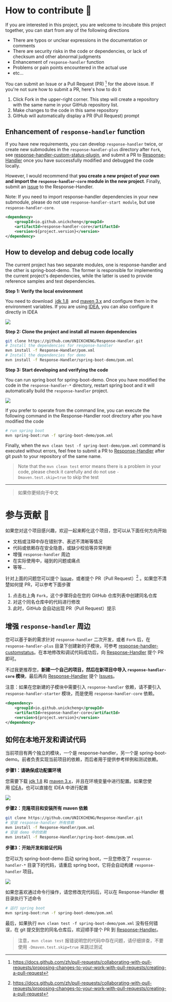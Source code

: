 # How to contribute 👏

If you are interested in this project, you are welcome to incubate this project together, you can start from any of the following directions

- There are typos or unclear expressions in the documentation or comments
- There are security risks in the code or dependencies, or lack of checksum and other abnormal judgments
- Enhancement of `response-handler` function
- Problems or pain points encountered in the actual use
- etc...

You can submit an Issue or a Pull Request (PR) [^1] for the above issue. If you're not sure how to submit a PR, here's how to do it

1. Click Fork in the upper-right corner. This step will create a repository with the same name in your GitHub repository list.
2. Make changes to the code in this same repository
3. GitHub will automatically display a PR (Pull Request) prompt

## Enhancement of `response-handler` function

If you have new requirements, you can develop `response-handler` twice, or create new submodules in the `response-handler-plus` directory after `Fork`, see  [response-handler-custom-status-plugin](https://github.com/UNICKCHENG/Response-Handler/tree/main/response-handler-plus/response-handler-customstatus), and submit a PR to [Response-Handler](https://github.com/UNICKCHENG/Response-Handler) once you have successfully modified and debugged the code locally.  

However, I would recommend that **you create a new project of your own and import the `response-handler-core` module in the new project**. Finally, submit an [issue](https://github.com/UNICKCHENG/Response-Handler/issues) to the Response-Handler.
  
Note: If you need to import response-handler dependencies in your new submodule, please do not use `response-handler-start module`, but use `response-handler-core`.  

```xml
<dependency>
    <groupId>io.github.unickcheng</groupId>
    <artifactId>response-handler-core</artifactId>
    <version>${project.version}</version>
</dependency>
```

## How to develop and debug code locally

The current project has two separate modules, one is response-handler and the other is spring-boot-demo. The former is responsible for implementing the current project's dependencies, while the latter is used to provide reference samples and test dependencies.


**Step 1:  Verify the local environment**

You need to download  [jdk 1.8](https://www.oracle.com/java/technologies/javase/javase8-archive-downloads.htm)  and [maven 3.x](https://archive.apache.org/dist/maven/maven-3/) and configure them in the environment variables. If you are using [IDEA](https://www.jetbrains.com/zh-cn/idea/), you can also configure it directly in IDEA

![](assets/Pasted-image-20230120152309.png)

**Step 2: Clone the project and install all maven dependencies**

```bash
git clone https://github.com/UNICKCHENG/Response-Handler.git
# Install the dependencies for response-handler
mvn install -f Response-Handler/pom.xml
# Install the dependencies for demo
mvn install -f Response-Handler/spring-boot-demo/pom.xml
```

**Step 3: Start developing and verifying the code**

You can run spring boot for spring-boot-demo. Once you have modified the code in the `response-handler-*` directory, restart spring boot and it will automatically build the `response-handler` project.

![](assets/Pasted-image-20230120160142.png)

If you prefer to operate from the command line, you can execute the following command in the Response-Handler root directory after you have modified the code

```bash
# run spring boot
mvn spring-boot:run -f spring-boot-demo/pom.xml
```

Finally,  when the `mvn clean test -f spring-boot-demo/pom.xml` command is executed without errors, feel free to submit a PR to [Response-Handler](https://github.com/UNICKCHENG/Response) after git push to your repository of the same name. 

> Note that the `mvn clean test` error means there is a problem in your code, please check it carefully and do not use `-Dmaven.test.skip=true` to skip the test

---
> 如果你更倾向于中文

# 参与贡献 👏

如果您对这个项目感兴趣，欢迎一起来孵化这个项目，您可以从下面任何方向开始

- 文档或注释中存在错别字、表述不清晰等情况
- 代码或依赖存在安全隐患，或缺少校验等异常判断
- 增强 `response-handler` 周边
- 在实际使用中，碰到的问题或痛点
- 等等...

针对上面的问题您可以提个 [Issue](https://github.com/UNICKCHENG/Response-Handler/issues)，或者提个 PR（Pull Request）[^1] 。如果您不清楚如何提 PR，可以参考下面步骤
1. 点击右上角 `Fork`，这个步骤将会在您的 GitHub 仓库列表中创建同名仓库
2. 对这个同名仓库中的代码进行修改
3. 此时，GitHub 会自动出现 PR（Pull Request）提示

## 增强 `response-handler` 周边

您可以基于新的需求针对 `response-handler` 二次开发，或者 `Fork` 后，在 `response-handler-plus` 目录下创建新的子模块，可参考 [response-handler-customstatus](response-handler-plus/response-handler-customstatus/pom.xml)。在本地修改和调试代码成功后，向 [Response-Handler](https://github.com/UNICKCHENG/Response-Handler) 提个 PR 即可。

不过我更推荐您，**新建一个自己的项目，然后在新项目中导入 `response-handler-core` 模块**，最后再向 [Response-Handler](https://github.com/UNICKCHENG/Response-Handler) 提个 [Issues](https://github.com/UNICKCHENG/Response-Handler/issues)。

注意：如果在您新建的子模块中需要引入 `response-handler` 依赖，请不要引入 `response-handler-starter` 模块，而是使用 `response-handler-core` 依赖。

```xml
<dependency>
    <groupId>io.github.unickcheng</groupId>
    <artifactId>response-handler-core</artifactId>
    <version>${project.version}</version>
</dependency>
```



## 如何在本地开发和调试代码

当前项目有两个独立的模块，一个是 response-handler，另一个是 spring-boot-demo。前者负责实现当前项目的依赖，而后者用于提供参考样例和测试依赖。

**步骤1：请确保成功配置环境**

您需要下载 [jdk 1.8](https://www.oracle.com/java/technologies/javase/javase8-archive-downloads.htm) 和 [maven 3.x](https://archive.apache.org/dist/maven/maven-3/)，并且在环境变量中进行配置。如果您使用 [IDEA](https://www.jetbrains.com/zh-cn/idea/)，也可以直接在 IDEA 中进行配置

![](assets/Pasted-image-20230120152309.png)

**步骤2：克隆项目和安装所有 maven 依赖**

```bash
git clone https://github.com/UNICKCHENG/Response-Handler.git
# 安装 response-handler 所有依赖
mvn install -f Response-Handler/pom.xml
# 安装 demo 中的依赖
mvn install -f Response-Handler/spring-boot-demo/pom.xml
```

**步骤3：开始开发和验证代码**

您可以为 spring-boot-demo 启动 spring boot，一旦您修改了 `response-handler-*` 目录下的代码，请重启 spring boot，它将会自动构建 `response-handler` 项目。

![](assets/Pasted-image-20230120160142.png)

如果您喜欢通过命令行操作，请您修改完代码后，可以在 Response-Handler 根目录执行下述命令

```bash
# 运行 spring boot 
mvn spring-boot:run -f spring-boot-demo/pom.xml
```

最后，如果执行 `mvn clean test -f spring-boot-demo/pom.xml` 没有任何错误，在 git 提交到您的同名仓库后，欢迎顺手提个 PR 到 [Response-Handler](https://github.com/UNICKCHENG/Response-Handler)。

> 注意，`mvn clean test` 报错说明您的代码中存在问题，请仔细排查，不要使用 `-Dmaven.test.skip=true` 来跳过测试



[^1]: https://docs.github.com/zh/pull-requests/collaborating-with-pull-requests/proposing-changes-to-your-work-with-pull-requests/creating-a-pull-request